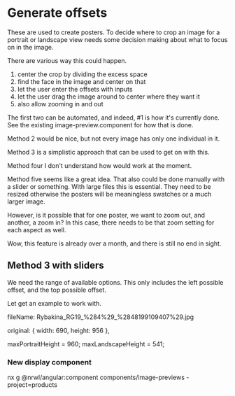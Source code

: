 # Generate offsets

These are used to create posters.  To decide where to crop an image for a portrait or landscape view needs some decision making about what to focus on in the image.

There are various way this could happen.

1. center the crop by dividing the excess space
2. find the face in the image and center on that
3. let the user enter the offsets with inputs
4. let the user drag the image around to center where they want it
5. also allow zooming in and out

The first two can be automated, and indeed, #1 is how it's currently done.  See the existing image-preview.component for how that is done.

Method 2 would be nice, but not every image has only one individual in it.

Method 3 is a simplistic approach that can be used to get on with this.

Method four I don't understand how would work at the moment.

Method five seems like a great idea.  That also could be done manually with a slider or something.  With large files this is essential.  They need to be resized otherwise the posters will be meaningless swatches or a much larger image.

However, is it possible that for one poster, we want to zoom out, and another, a zoom in?  In this case, there needs to be that zoom setting for each aspect as well.

Wow, this feature is already over a month, and there is still no end in sight.

## Method 3 with sliders

We need the range of available options.  This only includes the left possible offset, and the top possible offset.

Let get an example to work with.

fileName: Rybakina_RG19_%284%29_%2848199109407%29.jpg

original: { width: 690, height: 956 },

  maxPortraitHeight = 960;
  maxLandscapeHeight = 541;

### New display component

nx g @nrwl/angular:component components/image-previews -project=products

